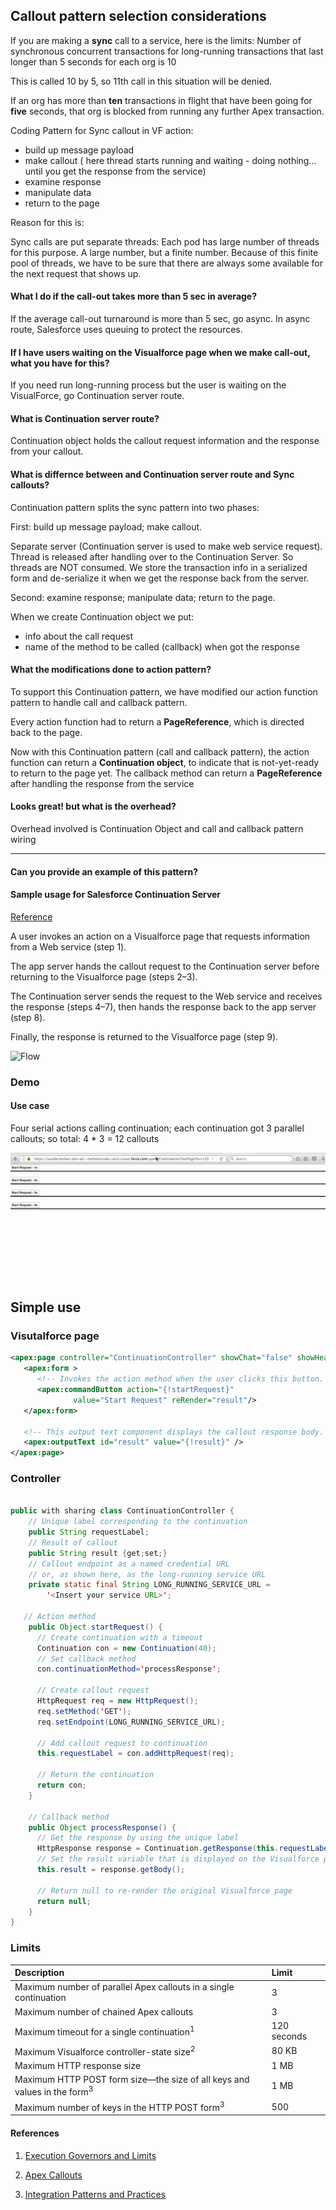 
## Callout pattern selection considerations

If you are making a **sync** call to a service, here is the limits:
Number of synchronous concurrent transactions for long-running transactions that last longer than 5 seconds for each org is	10

This is called 10 by 5, so 11th call in this situation will be denied.

If an org has more than **ten** transactions in flight that have been going for **five** seconds, that org is blocked from running any further Apex transaction.


Coding Pattern for Sync callout in VF action:

 - build up message payload
 - make callout  ( here thread starts running and waiting - doing nothing... until you get the response from the service)
 - examine response
 - manipulate data
 - return to the page


Reason for this is:

Sync calls are  put separate threads: Each pod has large number of threads for this purpose. A large number, but a finite number. Because of this finite pool of threads, we have to be sure that there are always some available for the next request that shows up.


#### What I do if the call-out takes more than 5 sec in average?

If the average call-out turnaround is more than 5 sec, go async.
In async route, Salesforce uses queuing to protect the resources.


#### If I have users waiting on the Visualforce page when we make call-out, what you have for this?

If you need run long-running process but the user is waiting on the VisualForce, go Continuation server route.

#### What is Continuation server route?

Continuation object holds the callout request information and the response from your callout. 

#### What is differnce between and  Continuation server route and Sync callouts?

Continuation pattern splits the sync pattern into two phases:

First: build up message payload; make callout.
 
 Separate server (Continuation server is used to make web service request). Thread is released after handling over to the Continuation Server. So threads are NOT consumed. We store the transaction info in a serialized form and de-serialize it when we get the response back from the server.
 
Second: examine response; manipulate data; return to the page.

When we create Continuation object we put:

 - info about the call request
 - name of the method to be called (callback) when got the response

#### What the modifications done to action pattern?

To support this Continuation pattern, we have modified our action function pattern to handle call and callback pattern.

Every action function had to return a **PageReference**, which is directed back to the page.

Now with this Continuation pattern (call and callback pattern),  the action function can return a **Continuation object**, to indicate that is not-yet-ready to return to the page yet. The callback method can return a **PageReference** after handling the response from the service

#### Looks great! but what is the overhead?

Overhead involved is Continuation Object and call and callback pattern wiring

------

#### Can you provide an example of this pattern?

#### Sample usage for Salesforce Continuation Server


[Reference](https://developer.salesforce.com/docs/atlas.en-us.apexcode.meta/apexcode/apex_continuation_overview.htm?search_text=continuation%20server)

A user invokes an action on a Visualforce page that requests information from a Web service (step 1).

The app server hands the callout request to the Continuation server before returning to the Visualforce page (steps 2–3).

The Continuation server sends the request to the Web service and receives the response (steps 4–7), then hands the response back to the app server (step 8). 

Finally, the response is returned to the Visualforce page (step 9).



![Flow](https://developer.salesforce.com/docs/resources/img/en-us/204.0?doc_id=dev_guides%2Fapex%2Fimages%2Fapex_continuations_diagram.png&folder=apexcode)

### Demo

#### Use case

Four serial actions calling continuation; each continuation got 3 parallel callouts; so total: 4 * 3 = 12 callouts

![Demo](./img/continuation-server-example.gif)


## Simple use 

### Visutalforce page

```xml
<apex:page controller="ContinuationController" showChat="false" showHeader="false">
   <apex:form >
      <!-- Invokes the action method when the user clicks this button. -->
      <apex:commandButton action="{!startRequest}" 
              value="Start Request" reRender="result"/> 
   </apex:form>

   <!-- This output text component displays the callout response body. -->
   <apex:outputText id="result" value="{!result}" />
</apex:page>

```
### Controller

```java

public with sharing class ContinuationController {
    // Unique label corresponding to the continuation
    public String requestLabel;
    // Result of callout
    public String result {get;set;}
    // Callout endpoint as a named credential URL 
    // or, as shown here, as the long-running service URL
    private static final String LONG_RUNNING_SERVICE_URL = 
        '<Insert your service URL>';
   
   // Action method
    public Object startRequest() {
      // Create continuation with a timeout
      Continuation con = new Continuation(40);
      // Set callback method
      con.continuationMethod='processResponse';
      
      // Create callout request
      HttpRequest req = new HttpRequest();
      req.setMethod('GET');
      req.setEndpoint(LONG_RUNNING_SERVICE_URL);
      
      // Add callout request to continuation
      this.requestLabel = con.addHttpRequest(req);
      
      // Return the continuation
      return con;  
    }
    
    // Callback method 
    public Object processResponse() {   
      // Get the response by using the unique label
      HttpResponse response = Continuation.getResponse(this.requestLabel);
      // Set the result variable that is displayed on the Visualforce page
      this.result = response.getBody();
      
      // Return null to re-render the original Visualforce page
      return null;
    }
}
```

### Limits

<table class="featureTable sort_table" summary="">
<thead class="thead sorted" align="left">
<tr>
<th class="featureTableHeader vertical-align-top " id="d16039e63">Description</th>

<th class="featureTableHeader vertical-align-top " id="d16039e66">Limit</th>

</tr>

</thead>

<tbody class="tbody">
<tr>
<td class="entry" headers="d16039e63" data-title="Description">Maximum number of parallel Apex callouts in a single
        continuation</td>

<td class="entry" headers="d16039e66" data-title="Limit">3</td>

</tr>

<tr>
<td class="entry" headers="d16039e63" data-title="Description">Maximum number of chained Apex callouts</td>

<td class="entry" headers="d16039e66" data-title="Limit">3</td>

</tr>

<tr>
<td class="entry" headers="d16039e63" data-title="Description">Maximum timeout for a single continuation<sup class="ph sup">1</sup>
</td>

<td class="entry" headers="d16039e66" data-title="Limit"><span class="ph" id="cont_timeout"><a name="cont_timeout"><!-- --></a>120 seconds</span></td>

</tr>

<tr>
<td class="entry" headers="d16039e63" data-title="Description">Maximum Visualforce controller-state
         size<sup class="ph sup">2</sup>
</td>

<td class="entry" headers="d16039e66" data-title="Limit">80 KB</td>

</tr>

<tr>
<td class="entry" headers="d16039e63" data-title="Description">Maximum HTTP response size</td>

<td class="entry" headers="d16039e66" data-title="Limit">1 MB</td>

</tr>

<tr>
<td class="entry" headers="d16039e63" data-title="Description">Maximum HTTP POST form size—the size of all keys and
values in the form<sup class="ph sup">3</sup>
</td>

<td class="entry" headers="d16039e66" data-title="Limit">1 MB</td>

</tr>

<tr>
<td class="entry" headers="d16039e63" data-title="Description">Maximum number of keys in the HTTP POST form<sup class="ph sup">3</sup>
</td>

<td class="entry" headers="d16039e66" data-title="Limit">500</td>

</tr>

</tbody>

</table>

#### References

1. [Execution Governors and Limits](https://developer.salesforce.com/docs/atlas.en-us.apexcode.meta/apexcode/apex_gov_limits.htm)

2. [Apex Callouts](https://developer.salesforce.com/blogs/engineering/2014/05/put-apex-sleep-salesforce-asynchronous-callouts.html)

3. [Integration Patterns and
Practices](https://resources.docs.salesforce.com/sfdc/pdf/integration_patterns_and_practices.pdf)
